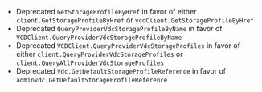 * Deprecated `GetStorageProfileByHref`  in favor of either `client.GetStorageProfileByHref` or `vcdClient.GetStorageProfileByHref`
* Deprecated `QueryProviderVdcStorageProfileByName` in favor of `VCDClient.QueryProviderVdcStorageProfileByName`
* Deprecated `VCDClient.QueryProviderVdcStorageProfiles` in favor of either `client.QueryProviderVdcStorageProfiles` or `client.QueryAllProviderVdcStorageProfiles`
* Deprecated `Vdc.GetDefaultStorageProfileReference` in favor of `adminVdc.GetDefaultStorageProfileReference`
